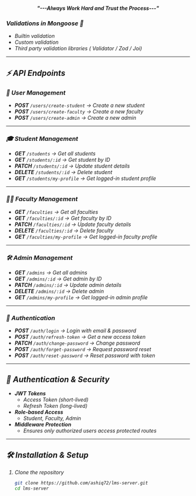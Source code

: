 <p align="center">
  <em>
  <br>
  <b><i>"---Always Work Hard and Trust the Process---"</i></b>
</p>

<h3>Validations in Mongoose 🧑</h3>

- Builtin validation
- Custom validation
- Third party validation libraries ( Validator / Zod / Joi)



---

## ⚡ API Endpoints

### 👤 User Management
- **POST** `/users/create-student` → Create a new student  
- **POST** `/users/create-faculty` → Create a new faculty  
- **POST** `/users/create-admin` → Create a new admin  

---

### 🎓 Student Management
- **GET** `/students` → Get all students  
- **GET** `/students/:id` → Get student by ID  
- **PATCH** `/students/:id` → Update student details  
- **DELETE** `/students/:id` → Delete student  
- **GET** `/students/my-profile` → Get logged-in student profile  

---

### 👨‍🏫 Faculty Management
- **GET** `/faculties` → Get all faculties  
- **GET** `/faculties/:id` → Get faculty by ID  
- **PATCH** `/faculties/:id` → Update faculty details  
- **DELETE** `/faculties/:id` → Delete faculty  
- **GET** `/faculties/my-profile` → Get logged-in faculty profile  

---

### 🛠 Admin Management
- **GET** `/admins` → Get all admins  
- **GET** `/admins/:id` → Get admin by ID  
- **PATCH** `/admins/:id` → Update admin details  
- **DELETE** `/admins/:id` → Delete admin  
- **GET** `/admins/my-profile` → Get logged-in admin profile  

---

### 🔐 Authentication
- **POST** `/auth/login` → Login with email & password  
- **POST** `/auth/refresh-token` → Get a new access token  
- **PATCH** `/auth/change-password` → Change password  
- **POST** `/auth/forget-password` → Request password reset  
- **POST** `/auth/reset-password` → Reset password with token  

---

## 🔑 Authentication & Security
- **JWT Tokens**  
  - Access Token (short-lived)  
  - Refresh Token (long-lived)  
- **Role-based Access**  
  - Student, Faculty, Admin  
- **Middleware Protection**  
  - Ensures only authorized users access protected routes  

---

## 🛠 Installation & Setup

1. Clone the repository
   ```bash
   git clone https://github.com/ashiq72/lms-server.git
   cd lms-server

